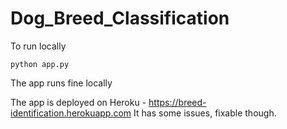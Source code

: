 # Dog_Breed_Classification

To run locally
```
python app.py
```
The app runs fine locally

The app is deployed on Heroku - https://breed-identification.herokuapp.com
It has some issues, fixable though.
